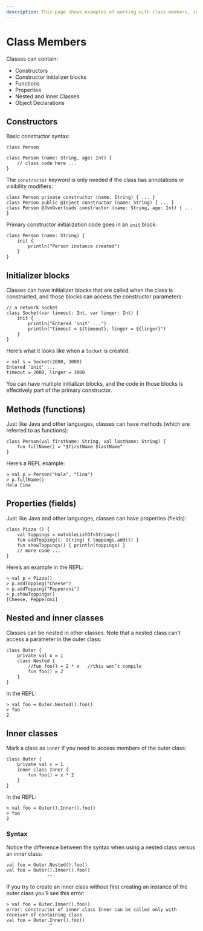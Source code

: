 ```yaml
---
description: This page shows examples of working with class members, including initialization blocks, functions, properties, nested and inner classes, and object declarations.
---
```



# Class Members

Classes can contain:

- Constructors
- Constructor initializer blocks
- Functions
- Properties
- Nested and Inner Classes
- Object Declarations



## Constructors

Basic constructor syntax:

````
class Person

class Person (name: String, age: Int) {
    // class code here ...
}
````

The `constructor` keyword is only needed if the class has annotations or visibility modifiers:

````
class Person private constructor (name: String) { ... }
class Person public @Inject constructor (name: String) { ... }
class Person @JvmOverloads constructor (name: String, age: Int) { ... }
````

Primary constructor initialization code goes in an `init` block:

````
class Person (name: String) {
    init {
        println("Person instance created")
    }
}
````



## Initializer blocks

Classes can have initializer blocks that are called when the class is constructed, and those blocks can access the constructor parameters:

````
// a network socket
class Socket(var timeout: Int, var linger: Int) {
    init {
        println("Entered 'init' ...")
        println("timeout = ${timeout}, linger = ${linger}")
    }
}
````

Here’s what it looks like when a `Socket` is created:

````
> val s = Socket(2000, 3000)
Entered 'init' ...
timeout = 2000, linger = 3000
````

You can have multiple initializer blocks, and the code in those blocks is effectively part of the primary constructor.

<!--
    TODO: show a more complicated example that shows when the init
    block is called
-->



## Methods (functions)

Just like Java and other languages, classes can have methods (which are referred to as functions):

````
class Person(val firstName: String, val lastName: String) {
    fun fullName() = "$firstName $lastName"
}
````

Here’s a REPL example:

````
> val p = Person("Hala", "Cina")
> p.fullName()
Hala Cina
````



## Properties (fields)

Just like Java and other languages, classes can have properties (fields):

````
class Pizza () {
    val toppings = mutableListOf<String>()
    fun addTopping(t: String) { toppings.add(t) }
    fun showToppings() { println(toppings) }
    // more code ...
}
````

Here’s an example in the REPL:

````
> val p = Pizza()
> p.addTopping("Cheese")
> p.addTopping("Pepperoni")
> p.showToppings()
[Cheese, Pepperoni]
````



## Nested and inner classes

Classes can be nested in other classes. Note that a nested class can’t access a parameter in the outer class:

````
class Outer {
    private val x = 1
    class Nested {
        //fun foo() = 2 * x   //this won’t compile
        fun foo() = 2
    }
}
````

In the REPL:

````
> val foo = Outer.Nested().foo()
> foo
2
````



## Inner classes

Mark a class as `inner` if you need to access members of the outer class:

````
class Outer {
    private val x = 1
    inner class Inner {
        fun foo() = x * 2
    }
}
````

In the REPL:

````
> val foo = Outer().Inner().foo()
> foo
2
````

### Syntax

Notice the difference between the syntax when using a nested class versus an inner class:

````
val foo = Outer.Nested().foo()
val foo = Outer().Inner().foo()
               --
````

If you try to create an inner class without first creating an instance of the outer class you’ll see this error:

````
> val foo = Outer.Inner().foo()
error: constructor of inner class Inner can be called only with receiver of containing class
val foo = Outer.Inner().foo()
                ^
````








